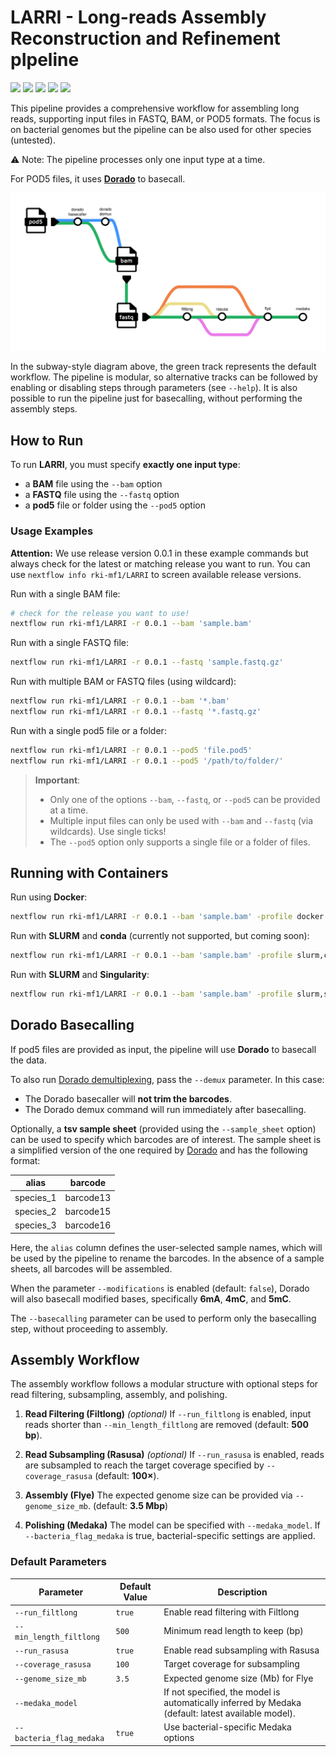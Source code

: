 # LARRI - Long-reads Assembly Reconstruction and Refinement pIpeline

![](https://img.shields.io/github/v/release/rki-mf1/LARRI)
![](https://img.shields.io/badge/nextflow-22.01.0-brightgreen)
![](https://img.shields.io/badge/uses-Docker-blue.svg)
![](https://img.shields.io/badge/uses-Singularity-yellow.svg)
![](https://img.shields.io/badge/licence-GPL--3.0-lightgrey.svg)

This pipeline provides a comprehensive workflow for assembling long reads, supporting input files in FASTQ, BAM, or POD5 formats. The focus is on bacterial genomes but the pipeline can be also used for other species (untested). 

⚠ Note: The pipeline processes only one input type at a time.

For POD5 files, it uses [**Dorado**](https://github.com/nanoporetech/dorado) to basecall.

![Alt text](images/LARRI_workflow.png)

In the subway-style diagram above, the green track represents the default workflow. The pipeline is modular, so alternative tracks can be followed by enabling or disabling steps through parameters (see `--help`). It is also possible to run the pipeline just for basecalling, without performing the assembly steps.

## How to Run

To run **LARRI**, you must specify **exactly one input type**:  
- a **BAM** file using the `--bam` option  
- a **FASTQ** file using the `--fastq` option  
- a **pod5** file or folder using the `--pod5` option  

### Usage Examples

**Attention:** We use release version 0.0.1 in these example commands but always check for the latest or matching release you want to run. You can use `nextflow info rki-mf1/LARRI` to screen available release versions.

Run with a single BAM file:

```bash
# check for the release you want to use! 
nextflow run rki-mf1/LARRI -r 0.0.1 --bam 'sample.bam'
```

Run with a single FASTQ file:

```bash
nextflow run rki-mf1/LARRI -r 0.0.1 --fastq 'sample.fastq.gz'
```

Run with multiple BAM or FASTQ files (using wildcard):

```bash
nextflow run rki-mf1/LARRI -r 0.0.1 --bam '*.bam'
nextflow run rki-mf1/LARRI -r 0.0.1 --fastq '*.fastq.gz'
```

Run with a single pod5 file or a folder:

```bash
nextflow run rki-mf1/LARRI -r 0.0.1 --pod5 'file.pod5'
nextflow run rki-mf1/LARRI -r 0.0.1 --pod5 '/path/to/folder/'
```

> **Important**:
> - Only one of the options `--bam`, `--fastq`, or `--pod5` can be provided at a time. 
> - Multiple input files can only be used with `--bam` and `--fastq` (via wildcards). Use single ticks! 
> - The `--pod5` option only supports a single file or a folder of files.  


## Running with Containers

Run using **Docker**:

```bash
nextflow run rki-mf1/LARRI -r 0.0.1 --bam 'sample.bam' -profile docker
```

Run with **SLURM** and **conda** (currently not supported, but coming soon):
```bash
nextflow run rki-mf1/LARRI -r 0.0.1 --bam 'sample.bam' -profile slurm,conda
```

Run with **SLURM** and **Singularity**:

```bash
nextflow run rki-mf1/LARRI -r 0.0.1 --bam 'sample.bam' -profile slurm,singularity
```

## Dorado Basecalling

If pod5 files are provided as input, the pipeline will use **Dorado** to basecall the data.  

To also run [Dorado demultiplexing](https://github.com/nanoporetech/dorado?tab=readme-ov-file#barcode-classification), pass the `--demux` parameter. In this case:  
- The Dorado basecaller will **not trim the barcodes**.  
- The Dorado demux command will run immediately after basecalling.  

Optionally, a **tsv sample sheet** (provided using the `--sample_sheet` option) can be used to specify which barcodes are of interest. The sample sheet is a simplified version of the one required by [Dorado](https://github.com/nanoporetech/dorado/blob/release-v1.1/documentation/SampleSheets.md) and has the following format:

| alias     | barcode   |
|-----------|-----------|
| species_1 | barcode13 |
| species_2 | barcode15 |
| species_3 | barcode16 |

Here, the `alias` column defines the user-selected sample names, which will be used by the pipeline to rename the barcodes. In the absence of a sample sheets, all barcodes will be assembled.

When the parameter `--modifications` is enabled (default: `false`), Dorado will also basecall modified bases, specifically **6mA**, **4mC**, and **5mC**.

The `--basecalling` parameter can be used to perform only the basecalling step, without proceeding to assembly.

## Assembly Workflow

The assembly workflow follows a modular structure with optional steps for read filtering, subsampling, assembly, and polishing. 

1. **Read Filtering (Filtlong)** *(optional)*
If `--run_filtlong` is enabled, input reads shorter than `--min_length_filtlong` are removed (default: **500 bp**). 

2. **Read Subsampling (Rasusa)** *(optional)*
If `--run_rasusa` is enabled, reads are subsampled to reach the target coverage specified by `--coverage_rasusa` (default: **100×**).

3. **Assembly (Flye)** 
The expected genome size can be provided via `--genome_size_mb`. (default: **3.5 Mbp**)

4. **Polishing (Medaka)**
The model can be specified with `--medaka_model`. If `--bacteria_flag_medaka` is true, bacterial-specific settings are applied.

### Default Parameters

| Parameter                | Default Value       | Description                                                      |
|---------------------------|---------------------|------------------------------------------------------------------|
| `--run_filtlong`          | `true`              | Enable read filtering with Filtlong                              |
| `--min_length_filtlong`   | `500`               | Minimum read length to keep (bp)                                 |
| `--run_rasusa`            | `true`              | Enable read subsampling with Rasusa                              |
| `--coverage_rasusa`       | `100`               | Target coverage for subsampling                                  |
| `--genome_size_mb`        | `3.5`               | Expected genome size (Mb) for Flye                               |
| `--medaka_model`          |       | If not specified, the model is automatically inferred by Medaka (default: latest available model).                            |
| `--bacteria_flag_medaka`  | `true`              | Use bacterial-specific Medaka options                            |
